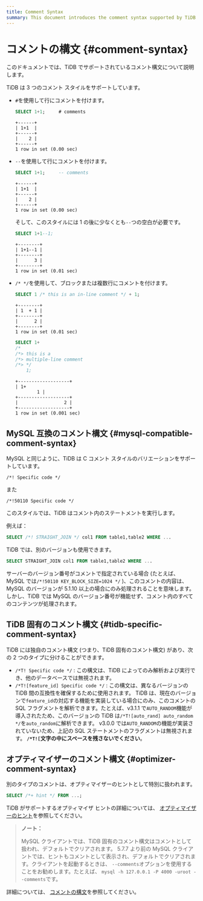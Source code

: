 ```yaml
---
title: Comment Syntax
summary: This document introduces the comment syntax supported by TiDB.
---
```


# コメントの構文 {#comment-syntax}

このドキュメントでは、TiDB でサポートされているコメント構文について説明します。

TiDB は 3 つのコメント スタイルをサポートしています。

-   `#`を使用して行にコメントを付けます。

    
    ```sql
    SELECT 1+1;     # comments
    ```

    ```
    +------+
    | 1+1  |
    +------+
    |    2 |
    +------+
    1 row in set (0.00 sec)
    ```

-   `--`を使用して行にコメントを付けます。

    
    ```sql
    SELECT 1+1;     -- comments
    ```

    ```
    +------+
    | 1+1  |
    +------+
    |    2 |
    +------+
    1 row in set (0.00 sec)
    ```

    そして、このスタイルには 1 の後に少なくとも`--`つの空白が必要です。

    
    ```sql
    SELECT 1+1--1;
    ```

    ```
    +--------+
    | 1+1--1 |
    +--------+
    |      3 |
    +--------+
    1 row in set (0.01 sec)
    ```

-   `/* */`を使用して、ブロックまたは複数行にコメントを付けます。

    
    ```sql
    SELECT 1 /* this is an in-line comment */ + 1;
    ```

    ```
    +--------+
    | 1  + 1 |
    +--------+
    |      2 |
    +--------+
    1 row in set (0.01 sec)
    ```

    
    ```sql
    SELECT 1+
    /*
    /*> this is a
    /*> multiple-line comment
    /*> */
        1;
    ```

    ```
    +-------------------+
    | 1+
            1 |
    +-------------------+
    |                 2 |
    +-------------------+
    1 row in set (0.001 sec)
    ```

## MySQL 互換のコメント構文 {#mysql-compatible-comment-syntax}

MySQL と同じように、TiDB は C コメント スタイルのバリエーションをサポートしています。

```
/*! Specific code */
```

また

```
/*!50110 Specific code */
```

このスタイルでは、TiDB はコメント内のステートメントを実行します。

例えば：

```sql
SELECT /*! STRAIGHT_JOIN */ col1 FROM table1,table2 WHERE ...
```

TiDB では、別のバージョンも使用できます。

```sql
SELECT STRAIGHT_JOIN col1 FROM table1,table2 WHERE ...
```

サーバーのバージョン番号がコメントで指定されている場合 (たとえば、MySQL では`/*!50110 KEY_BLOCK_SIZE=1024 */` )、このコメントの内容は、MySQL のバージョンが 5.1.10 以上の場合にのみ処理されることを意味します。しかし、TiDB では MySQL のバージョン番号が機能せず、コメント内のすべてのコンテンツが処理されます。

## TiDB 固有のコメント構文 {#tidb-specific-comment-syntax}

TiDB には独自のコメント構文 (つまり、TiDB 固有のコメント構文) があり、次の 2 つのタイプに分けることができます。

-   `/*T! Specific code */` : この構文は、TiDB によってのみ解析および実行でき、他のデータベースでは無視されます。
-   `/*T![feature_id] Specific code */` : この構文は、異なるバージョンの TiDB 間の互換性を確保するために使用されます。 TiDB は、現在のバージョンで`feature_id`の対応する機能を実装している場合にのみ、このコメントの SQL フラグメントを解析できます。たとえば、v3.1.1 で`AUTO_RANDOM`機能が導入されたため、このバージョンの TiDB は`/*T![auto_rand] auto_random */`を`auto_random`に解析できます。 v3.0.0 では`AUTO_RANDOM`の機能が実装されていないため、上記の SQL ステートメントのフラグメントは無視されます。 **`/*T![`文字の中にスペースを残さないでください**。

## オプティマイザーのコメント構文 {#optimizer-comment-syntax}

別のタイプのコメントは、オプティマイザーのヒントとして特別に扱われます。


```sql
SELECT /*+ hint */ FROM ...;
```

TiDB がサポートするオプティマイザ ヒントの詳細については、 [オプティマイザーのヒント](/optimizer-hints.md)を参照してください。

> **ノート：**
>
> MySQL クライアントでは、TiDB 固有のコメント構文はコメントとして扱われ、デフォルトでクリアされます。 5.7.7 より前の MySQL クライアントでは、ヒントもコメントとして表示され、デフォルトでクリアされます。クライアントを起動するときは、 `--comments`オプションを使用することをお勧めします。たとえば、 `mysql -h 127.0.0.1 -P 4000 -uroot --comments`です。

詳細については、 [コメントの構文](https://dev.mysql.com/doc/refman/5.7/en/comments.html)を参照してください。
